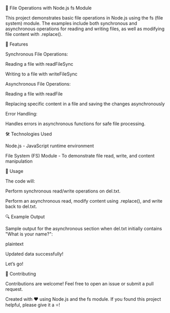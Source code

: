 📂 File Operations with Node.js fs Module

This project demonstrates basic file operations in Node.js using the fs (file system) module. The examples include both synchronous and asynchronous operations for reading and writing files, as well as modifying file content with .replace().

📌 Features

Synchronous File Operations:

Reading a file with readFileSync

Writing to a file with writeFileSync

Asynchronous File Operations:

Reading a file with readFile

Replacing specific content in a file and saving the changes asynchronously

Error Handling:

Handles errors in asynchronous functions for safe file processing.

🛠 Technologies Used

Node.js - JavaScript runtime environment

File System (FS) Module - To demonstrate file read, write, and content manipulation

📒 Usage

The code will:

Perform synchronous read/write operations on del.txt.

Perform an asynchronous read, modify content using .replace(), and write back to del.txt.

🔍 Example Output

Sample output for the asynchronous section when del.txt initially contains "What is your name?":

plaintext

Updated data successfully!

Let’s go!

🤝 Contributing

Contributions are welcome! Feel free to open an issue or submit a pull request.

Created with ❤️ using Node.js and the fs module. If you found this project helpful, please give it a ⭐!

